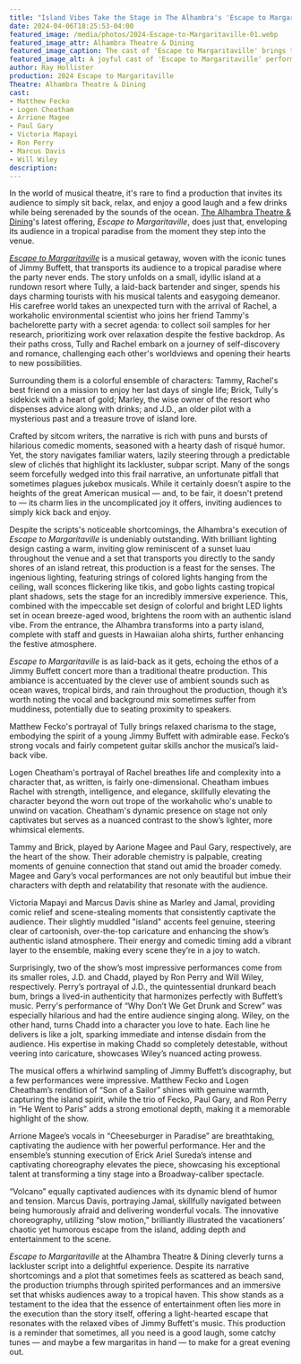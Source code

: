 ```yaml
---
title: "Island Vibes Take the Stage in The Alhambra's 'Escape to Margaritaville'"
date: 2024-04-06T18:25:53-04:00
featured_image: /media/photos/2024-Escape-to-Margaritaville-01.webp
featured_image_attr: Alhambra Theatre & Dining
featured_image_caption: The cast of 'Escape to Margaritaville' brings the island party to life on stage.
featured_image_alt: A joyful cast of 'Escape to Margaritaville' performers on stage, with actors in colorful tropical attire singing and dancing in front of a set featuring the show's title, evoking a festive island atmosphere.
author: Ray Hollister
production: 2024 Escape to Margaritaville
Theatre: Alhambra Theatre & Dining
cast:
- Matthew Fecko
- Logen Cheatham
- Arrione Magee
- Paul Gary
- Victoria Mapayi
- Ron Perry
- Marcus Davis
- Will Wiley
description:
---
```

In the world of musical theatre, it's rare to find a production that invites its audience to simply sit back, relax, and enjoy a good laugh and a few drinks while being serenaded by the sounds of the ocean. [The Alhambra Theatre & Dining](/theatres/alhambra-theatre-and-dining/)'s latest offering, *Escape to Margaritaville*, does just that, enveloping its audience in a tropical paradise from the moment they step into the venue.

[*Escape to Margaritaville*](/productions/2024-escape-to-margaritaville/) is a musical getaway, woven with the iconic tunes of Jimmy Buffett, that transports its audience to a tropical paradise where the party never ends. <!--more-->The story unfolds on a small, idyllic island at a rundown resort where Tully, a laid-back bartender and singer, spends his days charming tourists with his musical talents and easygoing demeanor. His carefree world takes an unexpected turn with the arrival of Rachel, a workaholic environmental scientist who joins her friend Tammy's bachelorette party with a secret agenda: to collect soil samples for her research, prioritizing work over relaxation despite the festive backdrop. As their paths cross, Tully and Rachel embark on a journey of self-discovery and romance, challenging each other's worldviews and opening their hearts to new possibilities.

Surrounding them is a colorful ensemble of characters: Tammy, Rachel's best friend on a mission to enjoy her last days of single life; Brick, Tully's sidekick with a heart of gold; Marley, the wise owner of the resort who dispenses advice along with drinks; and J.D., an older pilot with a mysterious past and a treasure trove of island lore.

Crafted by sitcom writers, the narrative is rich with puns and bursts of hilarious comedic moments, seasoned with a hearty dash of risqué humor. Yet, the story navigates familiar waters, lazily steering through a predictable slew of clichés that highlight its lackluster, subpar script. Many of the songs seem forcefully wedged into this frail narrative, an unfortunate pitfall that sometimes plagues jukebox musicals. While it certainly doesn’t aspire to the heights of the great American musical — and, to be fair, it doesn't pretend to — its charm lies in the uncomplicated joy it offers, inviting audiences to simply kick back and enjoy.

Despite the scripts's noticeable shortcomings, the Alhambra's execution of *Escape to Margaritaville* is undeniably outstanding. With brilliant lighting design casting a warm, inviting glow reminiscent of a sunset luau throughout the venue and a set that transports you directly to the sandy shores of an island retreat, this production is a feast for the senses. The ingenious lighting, featuring strings of colored lights hanging from the ceiling, wall sconces flickering like tikis, and gobo lights casting tropical plant shadows, sets the stage for an incredibly immersive experience. This, combined with the impeccable set design of colorful and bright LED lights set in ocean breeze-aged wood, brightens the room with an authentic island vibe. From the entrance, the Alhambra transforms into a party island, complete with staff and guests in Hawaiian aloha shirts, further enhancing the festive atmosphere.

*Escape to Margaritaville* is as laid-back as it gets, echoing the ethos of a Jimmy Buffett concert more than a traditional theatre production. This ambiance is accentuated by the clever use of ambient sounds such as ocean waves, tropical birds, and rain throughout the production, though it’s worth noting the vocal and background mix sometimes suffer from muddiness, potentially due to seating proximity to speakers.

Matthew Fecko's portrayal of Tully brings relaxed charisma to the stage, embodying the spirit of a young Jimmy Buffett with admirable ease. Fecko’s strong vocals and fairly competent guitar skills anchor the musical’s laid-back vibe.

Logen Cheatham's portrayal of Rachel breathes life and complexity into a character that, as written, is fairly one-dimensional. Cheatham imbues Rachel with strength, intelligence, and elegance, skillfully elevating the character beyond the worn out trope of the workaholic who's unable to unwind on vacation. Cheatham's dynamic presence on stage not only captivates but serves as a nuanced contrast to the show’s lighter, more whimsical elements.

Tammy and Brick, played by Aarione Magee and Paul Gary, respectively, are the heart of the show. Their adorable chemistry is palpable, creating moments of genuine connection that stand out amid the broader comedy. Magee and Gary’s vocal performances are not only beautiful but imbue their characters with depth and relatability that resonate with the audience.

Victoria Mapayi and Marcus Davis shine as Marley and Jamal, providing comic relief and scene-stealing moments that consistently captivate the audience. Their slightly muddled "island" accents feel genuine, steering clear of cartoonish, over-the-top caricature and enhancing the show’s authentic island atmosphere. Their energy and comedic timing add a vibrant layer to the ensemble, making every scene they’re in a joy to watch.

Surprisingly, two of the show’s most impressive performances come from its smaller roles, J.D. and Chadd, played by Ron Perry and Will Wiley, respectively. Perry’s portrayal of J.D., the quintessential drunkard beach bum, brings a lived-in authenticity that harmonizes perfectly with Buffett’s music. Perry's performance of “Why Don’t We Get Drunk and Screw” was especially hilarious and had the entire audience singing along. Wiley, on the other hand, turns Chadd into a character you love to hate. Each line he delivers is like a jolt, sparking immediate and intense disdain from the audience. His expertise in making Chadd so completely detestable, without veering into caricature, showcases Wiley’s nuanced acting prowess.

The musical offers a whirlwind sampling of Jimmy Buffett’s discography, but a few performances were impressive. Matthew Fecko and Logen Cheatham’s rendition of “Son of a Sailor” shines with genuine warmth, capturing the island spirit, while the trio of Fecko, Paul Gary, and Ron Perry in “He Went to Paris” adds a strong emotional depth, making it a memorable highlight of the show.

Arrione Magee’s vocals in “Cheeseburger in Paradise” are breathtaking, captivating the audience with her powerful performance. Her and the ensemble’s stunning execution of Erick Ariel Sureda’s intense and captivating choreography elevates the piece, showcasing his exceptional talent at transforming a tiny stage into a Broadway-caliber spectacle.

“Volcano” equally captivated audiences with its dynamic blend of humor and tension. Marcus Davis, portraying Jamal, skillfully navigated between being humorously afraid and delivering wonderful vocals. The innovative choreography, utilizing “slow motion,” brilliantly illustrated the vacationers’ chaotic yet humorous escape from the island, adding depth and entertainment to the scene.

*Escape to Margaritaville* at the Alhambra Theatre & Dining cleverly turns a lackluster script into a delightful experience. Despite its narrative shortcomings and a plot that sometimes feels as scattered as beach sand, the production triumphs through spirited performances and an immersive set that whisks audiences away to a tropical haven. This show stands as a testament to the idea that the essence of entertainment often lies more in the execution than the story itself, offering a light-hearted escape that resonates with the relaxed vibes of Jimmy Buffett's music. This production is a reminder that sometimes, all you need is a good laugh, some catchy tunes — and maybe a few margaritas in hand — to make for a great evening out.